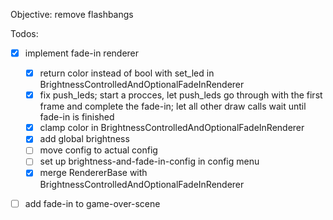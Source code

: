 Objective: remove flashbangs

Todos:
 - [x] implement fade-in renderer
    - [x] return color instead of bool with set_led in BrightnessControlledAndOptionalFadeInRenderer
    - [x] fix push_leds; start a procces, let push_leds go through with the first frame and complete the fade-in; let all other draw calls wait until fade-in is finished
    - [x] clamp color in BrightnessControlledAndOptionalFadeInRenderer
    - [x] add global brightness
    - [ ] move config to actual config
    - [ ] set up brightness-and-fade-in-config in config menu
    - [x] merge RendererBase with BrightnessControlledAndOptionalFadeInRenderer
 - [ ] add fade-in to game-over-scene

